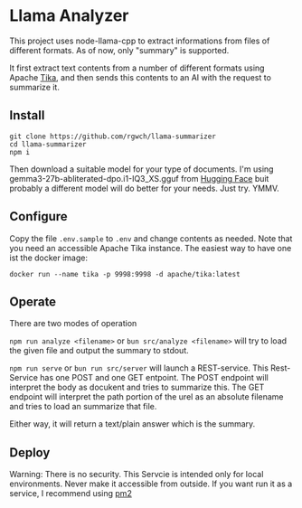 # Llama Analyzer

This project uses node-llama-cpp to extract informations from files of different formats. As of now, only "summary" is supported.


It first extract text contents from a number of different formats using Apache [Tika](https://tika.apache.org/), and then sends this contents to an AI with the request to summarize it.

## Install

```
git clone https://github.com/rgwch/llama-summarizer
cd llama-summarizer
npm i
```
Then download a suitable model for your type of documents. I'm using gemma3-27b-abliterated-dpo.i1-IQ3_XS.gguf from [Hugging Face](https://huggingface.co/) buit probably a different model will do better for your needs. Just try. YMMV.

## Configure

Copy the file `.env.sample` to `.env` and change contents as needed. Note that you need an accessible Apache Tika instance. The easiest way to have one ist the docker image:

`docker run --name tika -p 9998:9998 -d apache/tika:latest`

## Operate

There are two modes of operation

`npm run analyze <filename>` or `bun src/analyze <filename>` will try to load the given file and output the summary to stdout. 

`npm run serve` or `bun run src/server` will launch a REST-service. This Rest-Service has one POST and one GET entpoint. The POST endpoint will interpret the body as docukent and tries to summarize this. The GET endpoint will interpret the path portion of the urel as an absolute filename and tries to load an summarize that file.

Either way, it will return a text/plain answer which is the summary.

## Deploy

Warning: There is no security. This Servcie is intended only for local environments. Never make it accessible from outside.
If you want run it as a service, I recommend using [pm2](https://pm2.keymetrics.io/)